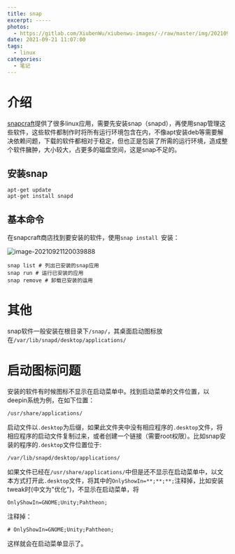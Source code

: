 ```yaml
---
title: snap
excerpt: -----
photos:
  -	https://gitlab.com/XiubenWu/xiubenwu-images/-/raw/master/img/20210921snap0.png
date: 2021-09-21 11:07:00
tags:
  -	linux
categories:
  -	笔记
---
```




# 介绍

[snapcraft](https://snapcraft.io/)提供了很多linux应用，需要先安装snap（snapd），再使用snap管理这些软件，这些软件都制作时将所有运行环境包含在内，不像apt安装deb等需要解决依赖问题，下载的软件都相对于稳定，但也正是包装了所需的运行环境，造成整个软件臃肿，大小较大，占更多的磁盘空间，这是snap不足的。

## 安装snap

```
apt-get update
apt-get install snapd
```

## 基本命令

在snapcraft商店找到要安装的软件，使用`snap install `安装：

![image-20210921120039888](https://gitlab.com/XiubenWu/xiubenwu-images/-/raw/master/img/20210921snap1.png)

```
snap list # 列出已安装的snap应用
snap run # 运行已安装的应用
snap remove # 卸载已安装的运用
```



# 其他

snap软件一般安装在根目录下`/snap/`，其桌面启动图标放在`/var/lib/snapd/desktop/applications/`



# 启动图标问题

安装的软件有时候图标不显示在启动菜单中。找到启动菜单的文件位置，以deepin系统为例，在如下位置：

```
/usr/share/applications/
```

启动文件以`.desktop`为后缀，如果此文件夹中没有相应程序的`.desktop`文件，将相应程序的启动文件复制过来，或者创建一个链接（需要root权限）。比如snap安装的程序的`.desktop`文件位置位于:

```
/var/lib/snapd/desktop/applications/
```

如果文件已经在`/usr/share/applications/`中但是还不显示在启动菜单中，以文本方式打开此`.desktop`文件，将其中的`OnlyShowIn=**;**;**;`注释掉，比如安装tweak时(中文为"优化")，不显示在启动菜单，将

```
OnlyShowIn=GNOME;Unity;Pahtheon;
```

注释掉：

```
# OnlyShowIn=GNOME;Unity;Pahtheon;
```

这样就会在启动菜单显示了。

